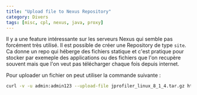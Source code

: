 ```yaml
---
title: "Upload file to Nexus Repository"
category: Divers
tags: [misc, cpl, nexus, java, proxy]
---
```

Il y a une feature intéressante sur les serveurs Nexus qui semble pas forcément très utilisé. Il est possible de créer une Repository de type `site`. Ca donne un repo qui héberge des fichiers statique et c'est pratique pour stocker par exemeple des applications ou des fichiers que l'on recupère souvent mais que l'on veut pas télécharger chaque fois depuis internet.

Pour uploader un fichier on peut utiliser la commande suivante :

```bash
curl -v -u admin:admin123 --upload-file jprofiler_linux_8_1_4.tar.gz http://<nexus_ip>/nexus/content/sites/<site_repo>/jprofiler_linux_8_1_4.tar.gz
```
